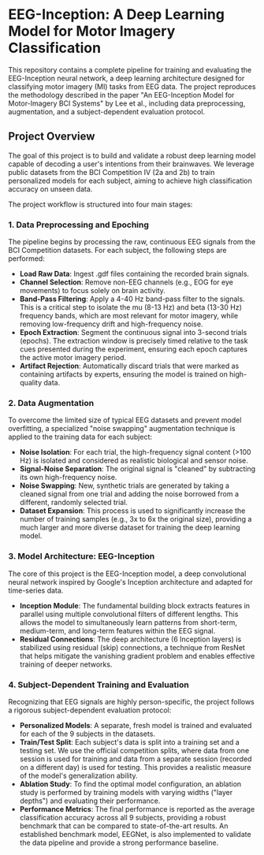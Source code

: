 # EEG-Inception: A Deep Learning Model for Motor Imagery Classification

This repository contains a complete pipeline for training and evaluating the EEG-Inception neural network, a deep learning architecture designed for classifying motor imagery (MI) tasks from EEG data. The project reproduces the methodology described in the paper "An EEG-Inception Model for Motor-Imagery BCI Systems" by Lee et al., including data preprocessing, augmentation, and a subject-dependent evaluation protocol.

## Project Overview

The goal of this project is to build and validate a robust deep learning model capable of decoding a user's intentions from their brainwaves. We leverage public datasets from the BCI Competition IV (2a and 2b) to train personalized models for each subject, aiming to achieve high classification accuracy on unseen data.

The project workflow is structured into four main stages:

### 1. Data Preprocessing and Epoching

The pipeline begins by processing the raw, continuous EEG signals from the BCI Competition datasets. For each subject, the following steps are performed:

- **Load Raw Data**: Ingest .gdf files containing the recorded brain signals.
- **Channel Selection**: Remove non-EEG channels (e.g., EOG for eye movements) to focus solely on brain activity.
- **Band-Pass Filtering**: Apply a 4-40 Hz band-pass filter to the signals. This is a critical step to isolate the mu (8-13 Hz) and beta (13-30 Hz) frequency bands, which are most relevant for motor imagery, while removing low-frequency drift and high-frequency noise.
- **Epoch Extraction**: Segment the continuous signal into 3-second trials (epochs). The extraction window is precisely timed relative to the task cues presented during the experiment, ensuring each epoch captures the active motor imagery period.
- **Artifact Rejection**: Automatically discard trials that were marked as containing artifacts by experts, ensuring the model is trained on high-quality data.

### 2. Data Augmentation

To overcome the limited size of typical EEG datasets and prevent model overfitting, a specialized "noise swapping" augmentation technique is applied to the training data for each subject:

- **Noise Isolation**: For each trial, the high-frequency signal content (>100 Hz) is isolated and considered as realistic biological and sensor noise.
- **Signal-Noise Separation**: The original signal is "cleaned" by subtracting its own high-frequency noise.
- **Noise Swapping**: New, synthetic trials are generated by taking a cleaned signal from one trial and adding the noise borrowed from a different, randomly selected trial.
- **Dataset Expansion**: This process is used to significantly increase the number of training samples (e.g., 3x to 6x the original size), providing a much larger and more diverse dataset for training the deep learning model.

### 3. Model Architecture: EEG-Inception

The core of this project is the EEG-Inception model, a deep convolutional neural network inspired by Google's Inception architecture and adapted for time-series data.

- **Inception Module**: The fundamental building block extracts features in parallel using multiple convolutional filters of different lengths. This allows the model to simultaneously learn patterns from short-term, medium-term, and long-term features within the EEG signal.
- **Residual Connections**: The deep architecture (6 Inception layers) is stabilized using residual (skip) connections, a technique from ResNet that helps mitigate the vanishing gradient problem and enables effective training of deeper networks.

### 4. Subject-Dependent Training and Evaluation

Recognizing that EEG signals are highly person-specific, the project follows a rigorous subject-dependent evaluation protocol:

- **Personalized Models**: A separate, fresh model is trained and evaluated for each of the 9 subjects in the datasets.
- **Train/Test Split**: Each subject's data is split into a training set and a testing set. We use the official competition splits, where data from one session is used for training and data from a separate session (recorded on a different day) is used for testing. This provides a realistic measure of the model's generalization ability.
- **Ablation Study**: To find the optimal model configuration, an ablation study is performed by training models with varying widths ("layer depths") and evaluating their performance.
- **Performance Metrics**: The final performance is reported as the average classification accuracy across all 9 subjects, providing a robust benchmark that can be compared to state-of-the-art results. An established benchmark model, EEGNet, is also implemented to validate the data pipeline and provide a strong performance baseline.
